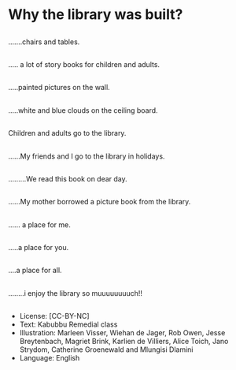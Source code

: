 # Why the library was built?

##
.......chairs and tables.

##
..... a lot of story books for children
and adults.

##
.....painted pictures on
the wall.

##
.....white and blue clouds on the
ceiling board.

##
Children and adults go
to the library.

##
......My friends and I go to the
library in holidays.

##
.........We read this book on dear
day.

##
......My mother borrowed a picture
book from the library.

##
...... a place for me.

##
.....a place for you.

##
....a place for all.

##
........i enjoy the library so muuuuuuuuch!!

##
* License: [CC-BY-NC]
* Text: Kabubbu Remedial class
* Illustration: Marleen Visser, Wiehan de Jager, Rob Owen, Jesse Breytenbach, Magriet Brink, Karlien de Villiers, Alice Toich, Jano Strydom, Catherine Groenewald and Mlungisi Dlamini
* Language: English
